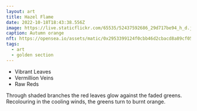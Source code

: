 ```yaml
---
layout: art
title: Hazel Flame
date: 2022-10-18T18:43:38.556Z
image: https://live.staticflickr.com/65535/52437592686_29d717be94_h_d.jpg
caption: Autumn orange
nft: https://opensea.io/assets/matic/0x2953399124f0cbb46d2cbacd8a89cf0599974963/48162648330355413914028108631647327469322174667090404439099707915103109120001/
tags:
  - art
  - golden section
---
```

* Vibrant Leaves
* Vermillion Veins
* Raw Reds

Through shaded branches the red leaves glow against the faded greens. Recolouring in the cooling winds, the greens turn to burnt orange.